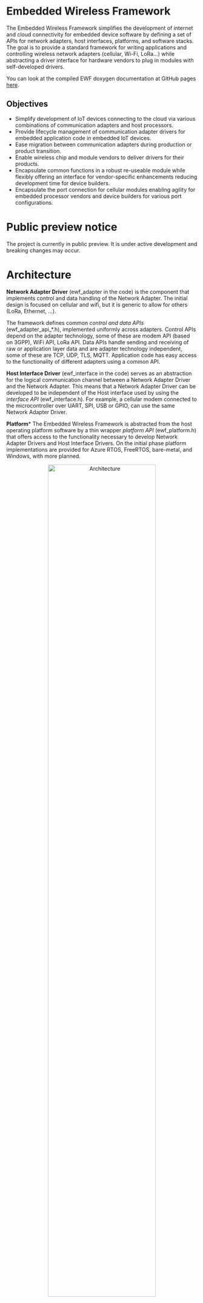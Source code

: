 # Embedded Wireless Framework

The Embedded Wireless Framework simplifies the development of internet and cloud connectivity for embedded device software by defining a set of APIs for network adapters, host interfaces, platforms, and software stacks. The goal is to provide a standard framework for writing applications and controlling wireless network adapters (cellular, Wi-Fi, LoRa...) while abstracting a driver interface for hardware vendors to plug in modules with self-developed drivers.

You can look at the compiled EWF doxygen documentation at GitHub pages [here](https://azure.github.io/embedded-wireless-framework/html/index.html).

## Objectives

- Simplify development of IoT devices connecting to the cloud via various combinations of communication adapters and host processors.
- Provide lifecycle management of communication adapter drivers for embedded application code in embedded IoT devices.
- Ease migration between communication adapters during production or product transition.
- Enable wireless chip and module vendors to deliver drivers for their products.
- Encapsulate common functions in a robust re-useable module while flexibly offering an interface for vendor-specific enhancements reducing development time for device builders.
- Encapsulate the port connection for cellular modules enabling agility for embedded processor vendors and device builders for various port configurations.

# Public preview notice

The project is currently in public preview. It is under active development and breaking changes may occur.

# Architecture

**Network Adapter Driver** (ewf_adapter in the code) is the component that implements control and data handling of the Network Adapter. The initial design is focused on cellular and wifi, but it is generic to allow for others (LoRa, Ethernet, ...).

The framework defines common *control and data APIs* (ewf_adapter_api_*.h), implemented uniformly across adapters. Control APIs depend on the adapter technology, some of these are modem API (based on 3GPP), WiFi API, LoRa API. Data APIs handle sending and receiving of raw or application layer data and are adapter technology independent, some of these are TCP, UDP, TLS, MQTT. Application code has easy access to the functionality of different adapters using a common API.

**Host Interface Driver** (ewf_interface in the code) serves as an abstraction for the logical communication channel between a Network Adapter Driver and the Network Adapter.  This means that a Network Adapter Driver can be developed to be independent of the Host interface used by using the *interface API* (ewf_interface.h). For example, a cellular modem connected to the microcontroller over UART, SPI, USB or GPIO, can use the same Network Adapter Driver.

**Platform*** The Embedded Wireless Framework is abstracted from the host operating platform software by a thin wrapper *platform API* (ewf_platform.h) that offers access to the functionality necessary to develop Network Adapter Drivers and Host Interface Drivers. On the initial phase platform implementations are provided for Azure RTOS, FreeRTOS, bare-metal, and Windows, with more planned.

<p align="center">
<a href="README_Architecture_Framework.jpg"><img src="README_Architecture_Framework.jpg" alt="Architecture" width="75%"/></a>
</p>

## Framework use

The framework API can be used directly by the application code, or another software stack. Implementations for using Azure RTOS NetX-Duo and the Azure Embedded C SDK are provided.<br/>
Application code can use the API directly, with help from the Azure Embedded C SDK, or with a software MQTT client (e.g. Paho C)
<p align="center">
<a href="README_Architecture_Application.jpg"><img src="README_Architecture_Application.jpg" alt="Architecture" width="75%"/></a>
</p>
The framework simplifies and unifies the writing of Azure RTOS NetX-Duo drivers. Drivers based on the framework can be used in parallel to classic NetX-Duo drivers; existing NetX-Duo drivers remain unmodified and supported.

<p align="center">
<a href="README_Architecture_NetX.jpg"><img src="README_Architecture_NetX.jpg" alt="Architecture" width="75%"/></a>
</p>
For details on the framework API look at the doxygen generated documentation.

# Build and Test

The code is built out of each individual example. Refer to each example for more details. Note: The examples are built using different tool-chains and IDEs.

# Examples and drivers

This is the list of network adapters, host interfaces, software platforms and hardware boards currently supported or under development.

# Network Adapters

The framework supports several network adapter types.

## Cellular
Cellular modems in the same family are likely to work with small changes:
- Quectel BG96
- Quectel BG95
- Quectel BC95
- Renesas RYZ014
- Renesas RYZ024A
- SIMCom SIM7000
- SIMCom SIM7600
- SIMCom SIM900
- SIMCom SIM868
- SIMCom SIM800

## WiFi
- ESP8266
- ESP8285
- ESP-WROOM-02
- MX-CHIP EMW3080

## LoRa
- LoRa E5
- EBYTE E32
- SEMTECH SX1276

## Ethernet
- WIZnet W5500
- WIZnet W5100

# Host Interfaces

These interfaces can be used in any combination with the supported adapters:
- WIN32 COM (adapter built-in USB, or over FTDI FT232RL, CP2102, CH314T, ...)
- Linux serial port (adapter built-in USB, or over FTDI FT232RL, CP2102, CH314T, ...)
- ST STM32xxxx UART
- Renesas RAxxxx UART
- Renesas RXxxxx UART
- NXP LPCxxxx UART
- NXP RTxxxx UART
- Microchip/Atmel SAMxxxx UART
- Generic GPIO bit-banging
- Azure RTOS USBX CDC ACM

# Software platforms

- Azure RTOS (on embedded boards and Windows/Linux emulation)
- FreeRTOS (on embedded boards and Windows/Linux emulation)
- WIN32
- bare-metal

# Hardware boards

- Windows on PC
- Linux on PC
- ST STM32U585 Discovery Kit for IoT
- ST STM32L496 Discovery Kit
- ST STM32L475 Discovery Kit IoT Node
- ST STM32L7S5 Discovery Kit IoT Node
- Renesas RA EK-RA6M4
- Renesas RX RX65N Cloud Kit
- NXP LPC55S69-EVK
- NXP i.MX-RT1050-EVK
- NXP i.MX-RT1060-EVK
- Microchip SAM54-X-Plained Pro
- Microchip PIC32CM
- Raspberry Pi (Linux)
- Raspberry Pi Pico

# Examples

These examples are currently available, they are further developed and more examples will be added:
- Info: query adapter information. This example is used for verifying basic operation of the framework. It can be the starting point for developing your own application if you want to communicate with the adapter directly using AT commands.
- Test: test adapter functionality. It is useful for further development of network adapter driver functionality and troubleshooting.
- Certs/basic: provision certificates and keys into the network adapter for a single end-point.
- Telemetry/basic: send telemetry to the Azure IoT Hub using basic MQTT.
- Certs (under development): provision certificates and keys into the network adapter for multiple end-points/configurations.
- Telemetry (under development): send telemetry to the Azure IoT Hub using full MQTT.
- EWF + Azure RTOS NetX Duo (undergoing an update).
- Paho MQTT client for embedded C.
- Paho MQTT client + Azure Embedded C SDK.

# Contributing

This project welcomes contributions and suggestions.  Most contributions require you to agree to a
Contributor License Agreement (CLA) declaring that you have the right to, and actually do, grant us
the rights to use your contribution. For details, visit https://cla.opensource.microsoft.com.

When you submit a pull request, a CLA bot will automatically determine whether you need to provide
a CLA and decorate the PR appropriately (e.g., status check, comment). Simply follow the instructions
provided by the bot. You will only need to do this once across all repos using our CLA.

This project has adopted the [Microsoft Open Source Code of Conduct](https://opensource.microsoft.com/codeofconduct/).
For more information see the [Code of Conduct FAQ](https://opensource.microsoft.com/codeofconduct/faq/) or
contact [opencode@microsoft.com](mailto:opencode@microsoft.com) with any additional questions or comments.

# Trademarks

This project may contain trademarks or logos for projects, products, or services. Authorized use of Microsoft
trademarks or logos is subject to and must follow
[Microsoft's Trademark & Brand Guidelines](https://www.microsoft.com/en-us/legal/intellectualproperty/trademarks/usage/general).
Use of Microsoft trademarks or logos in modified versions of this project must not cause confusion or imply Microsoft sponsorship.
Any use of third-party trademarks or logos are subject to those third-party's policies.

# Related

For more information on the software components used in this project, follow the links below:
- [Azure](https://azure.com/)
- [Azure RTOS](https://azure.com/rtos)
